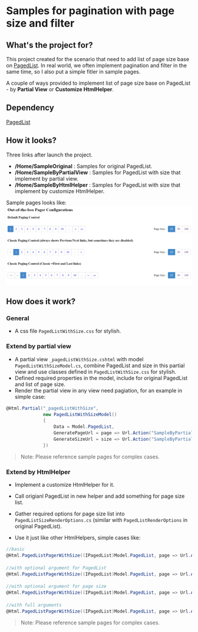 # Samples for pagination with page size and filter

## What's the project for?

This project created for the scenario that need to add list of page size base on [PagedList](https://github.com/troygoode/PagedList). In real world, we often implement pagination and filter in the same time, so I also put a simple fitler in sample pages.

A couple of ways provided to implement list of page size base on PagedList - by **Partial View** or **Customize HtmlHelper**.  

## Dependency
[PagedList](https://github.com/troygoode/PagedList)

## How it looks?

Three links after launch the project.  
+ **/Home/SampleOriginal** : Samples for original PagedList.
+ **/Home/SampleByPartialView** : Samples for PagedList with size that implement by partial view.
+ **/Home/SampleByHtmlHelper** : Samples for PagedList with size that implement by customize HtmlHelper.

Sample pages looks like:  
![LayoutDemo](https://github.com/ronsun/PagedListWithSize/blob/master/readme/LayoutDemo.png)


## How does it work?

### General
+ A css file `PagedListWithSize.css` for stylish.

### Extend by partial view
+ A partial view `_pagedListWithSize.cshtml` with model `PagedListWithSizeModel.cs`, combine PagedList and size in this partial view and use classes defined in `PagedListWithSize.css` for stylish.
+ Defined required properties in the model, include for original PagedList and list of page size.
+ Render the partial view in any view need pagiation, for an example in simple case:

``` csharp
@Html.Partial("_pagedListWithSize",
              new PagedListWithSizeModel()
              {
                  Data = Model.PagedList,
                  GeneratePageUrl = page => Url.Action("SampleByPartialView", new {page}),
                  GenerateSizeUrl = size => Url.Action("SampleByPartialView", new {size});
              })
```

> Note: 
> Please reference sample pages for complex cases.

### Extend by HtmlHelper
+ Implement a customize HtmlHelper for it.
+ Call origianl PagedList in new helper and add something for page size list.
+ Gather required options for page size list into `PagedListSizeRenderOptions.cs` (similar with `PagedListRenderOptions` in original PagedList).

+ Use it just like other HtmlHelpers, simple cases like:
``` csharp
//basic
@Html.PagedListPagerWithSize((IPagedList)Model.PagedList, page => Url.Action("SampleByPartialView", new {page}), size => Url.Action("SampleByPartialView", new {size}))

//with optional argument for PagedList
@Html.PagedListPagerWithSize((IPagedList)Model.PagedList, page => Url.Action("SampleByPartialView", new {page}), size => Url.Action("SampleByPartialView", new {size}), PagedListRenderOptions.Classic)

//with optional argument for page size
@Html.PagedListPagerWithSize((IPagedList)Model.PagedList, page => Url.Action("SampleByPartialView", new {page}), size => Url.Action("SampleByPartialView", new {size}), pageSizeOptions: new PagedListSizeRenderOptions { HeaderText = "Total Pages: " })

//with full arguments
@Html.PagedListPagerWithSize((IPagedList)Model.PagedList, page => Url.Action("SampleByPartialView", new {page}), size => Url.Action("SampleByPartialView", new {size}), PagedListRenderOptions.Classic, new PagedListSizeRenderOptions { HeaderText = "Total Pages: " })

```

> Note: 
> Please reference sample pages for complex cases.
